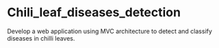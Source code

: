 # Chili_leaf_diseases_detection
Develop a web application using MVC architecture to detect and classify diseases in chilli leaves. 
